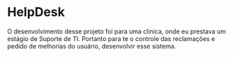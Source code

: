 # HelpDesk
O desenvolvimento desse projeto foi para uma clinica, onde eu prestava um estágio de Suporte de TI. Portanto para te o controle das reclamações e pedido de melhorias do usuário, desenvolvir esse sistema.
